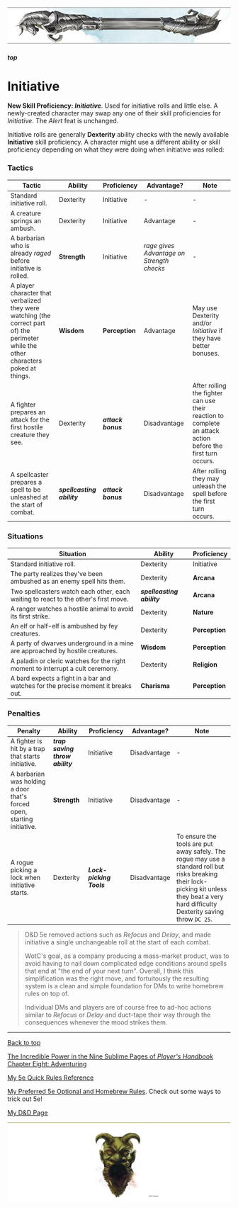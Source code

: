 
![immovable rod](/images/immovable-rod.jpg)

##### top

# Initiative
**New Skill Proficiency: _Initiative_**. Used for initiative rolls and little else. A newly-created character may swap any one of their skill proficiencies for _Initiative_. The _Alert_ feat is unchanged.

Initiative rolls are generally **Dexterity** ability checks with the newly available **Initiative** skill proficiency. A character might use a different ability or skill proficiency depending on what they were doing when initiative was rolled:

### Tactics

|Tactic|Ability|Proficiency|Advantage?|Note|
|---------|------------------|----------------|----------|----|
|Standard initiative roll.|Dexterity|Initiative|-|-|
|A creature springs an ambush.|Dexterity|Initiative|Advantage|-|
|A barbarian who is already _raged_ before initiative is rolled.|**Strength**|Initiative|_rage gives Advantage on Strength checks_|-|
|A player character that verbalized they were watching (the correct part of) the perimeter while the other characters poked at things.|**Wisdom**|**Perception**|Advantage|May use Dexterity and/or _Initiative_ if they have better bonuses.|
|A fighter prepares an attack for the first hostile creature they see.|Dexterity|_**attack bonus**_|Disadvantage|After rolling the fighter can use their reaction to complete an attack action before the first turn occurs.|
|A spellcaster prepares a spell to be unleashed at the start of combat.|_**spellcasting ability**_ |_**attack bonus**_|Disadvantage|After rolling they may unleash the spell before the first turn occurs.|

### Situations

|Situation|Ability|Proficiency|
|---------|------------------|----------------|
|Standard initiative roll.|Dexterity|Initiative|
|The party realizes they've been ambushed as an enemy spell hits them.|Dexterity|**Arcana**|
|Two spellcasters watch each other, each waiting to react to the other's first move.|_**spellcasting ability**_|**Arcana**|
|A ranger watches a hostile animal to avoid its first strike.|Dexterity|**Nature**|
|An elf or half-elf is ambushed by fey creatures.|Dexterity|**Perception**|
|A party of dwarves underground in a mine are approached by hostile creatures.|**Wisdom**|**Perception**|
|A paladin or cleric watches for the right moment to interrupt a cult ceremony.|Dexterity|**Religion**|
|A bard expects a fight in a bar and watches for the precise moment it breaks out.|**Charisma**|**Perception**|

### Penalties

|Penalty|Ability|Proficiency|Advantage?|Note|
|---------|------------------|----------------|----------|----|
|A fighter is hit by a trap that starts initiative.|_**trap saving throw ability**_|Initiative|Disadvantage|-|
|A barbarian was holding a door that's forced open, starting initiative.|**Strength**|Initiative|Disadvantage|-|
|A rogue picking a lock when initiative starts.|Dexterity|**_Lock-picking Tools_**|Disadvantage|To ensure the tools are put away safely. The rogue may use a standard roll but risks breaking their lock-picking kit unless they beat a very hard difficulty Dexterity saving throw `DC 25`.|

> D&D 5e removed actions such as _Refocus_ and _Delay_, and made initiative a single unchangeable roll at the start of each combat.
>
> WotC's goal, as a company producing a mass-market product, was to avoid having to nail down complicated edge conditions around spells that end at "the end of your next turn". Overall, I think this simplification was the right move, and fortuitously the resulting system is a clean and simple foundation for DMs to write homebrew rules on top of.
>
> Individual DMs and players are of course free to ad-hoc actions similar to _Refocus_ or _Delay_ and duct-tape their way through the consequences whenever the mood strikes them.

---

[Back to top](#top)

[The Incredible Power in the Nine Sublime Pages of _Player's Handbook_ Chapter Eight: Adventuring](5e_phb_chapter_eight.md#top)

[My 5e Quick Rules Reference](5e_reference.md#top)

[My Preferred 5e Optional and Homebrew Rules](5e_homebrew.md#top). Check out some ways to trick out 5e!

[My D&D Page](../README.md#top)

![the end](/images/toa-end.jpg)
